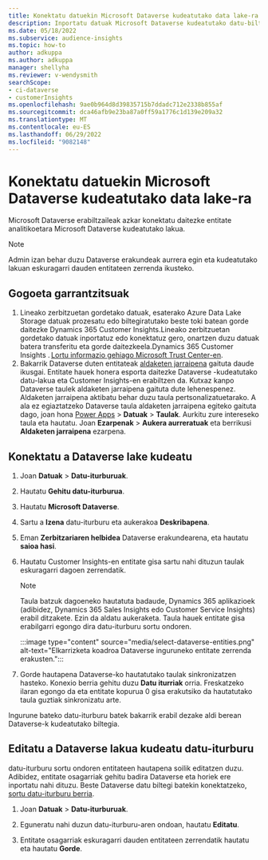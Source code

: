```yaml
---
title: Konektatu datuekin Microsoft Dataverse kudeatutako data lake-ra
description: Inportatu datuak Microsoft Dataverse kudeatutako datu-biltegia.
ms.date: 05/18/2022
ms.subservice: audience-insights
ms.topic: how-to
author: adkuppa
ms.author: adkuppa
manager: shellyha
ms.reviewer: v-wendysmith
searchScope:
- ci-dataverse
- customerInsights
ms.openlocfilehash: 9ae0b964d8d39835715b7ddadc712e2338b855af
ms.sourcegitcommit: dca46afb9e23ba87a0ff59a1776c1d139e209a32
ms.translationtype: MT
ms.contentlocale: eu-ES
ms.lasthandoff: 06/29/2022
ms.locfileid: "9082148"
---
```

# <a name="connect-to-data-in-a-microsoft-dataverse-managed-data-lake"></a>Konektatu datuekin Microsoft Dataverse kudeatutako data lake-ra

Microsoft Dataverse erabiltzaileak azkar konektatu daitezke entitate analitikoetara Microsoft Dataverse kudeatutako lakua.

> [!NOTE]
> Admin izan behar duzu Dataverse erakundeak aurrera egin eta kudeatutako lakuan eskuragarri dauden entitateen zerrenda ikusteko.

## <a name="important-considerations"></a>Gogoeta garrantzitsuak

1. Lineako zerbitzuetan gordetako datuak, esaterako Azure Data Lake Storage datuak prozesatu edo biltegiratutako beste toki batean gorde daitezke Dynamics 365 Customer Insights.Lineako zerbitzuetan gordetako datuak inportatuz edo konektatuz gero, onartzen duzu datuak batera transferitu eta gorde daitezkeela.Dynamics 365 Customer Insights . [Lortu informazio gehiago Microsoft Trust Center-en](https://www.microsoft.com/trust-center).
2. Bakarrik Dataverse duten entitateak [aldaketen jarraipena](/power-platform/admin/enable-change-tracking-control-data-synchronization) gaituta daude ikusgai. Entitate hauek honera esporta daitezke Dataverse -kudeatutako datu-lakua eta Customer Insights-en erabiltzen da. Kutxaz kanpo Dataverse taulek aldaketen jarraipena gaituta dute lehenespenez. Aldaketen jarraipena aktibatu behar duzu taula pertsonalizatuetarako. A ala ez egiaztatzeko Dataverse taula aldaketen jarraipena egiteko gaituta dago, joan hona [Power Apps](https://make.powerapps.com) > **Datuak** > **Taulak**. Aurkitu zure intereseko taula eta hautatu. Joan **Ezarpenak** > **Aukera aurreratuak** eta berrikusi **Aldaketen jarraipena** ezarpena.

## <a name="connect-to-a-dataverse-managed-lake"></a>Konektatu a Dataverse lake kudeatu

1. Joan **Datuak** > **Datu-iturburuak**.

1. Hautatu **Gehitu datu-iturburua**.

1. Hautatu **Microsoft Dataverse**.

1. Sartu a **Izena** datu-iturburu eta aukerakoa **Deskribapena**.

1. Eman **Zerbitzariaren helbidea** Dataverse erakundearena, eta hautatu **saioa hasi**.

1. Hautatu Customer Insights-en entitate gisa sartu nahi dituzun taulak eskuragarri dagoen zerrendatik.

   > [!NOTE]
   > Taula batzuk dagoeneko hautatuta badaude, Dynamics 365 aplikazioek (adibidez, Dynamics 365 Sales Insights edo Customer Service Insights) erabil ditzakete. Ezin da aldatu aukeraketa. Taula hauek entitate gisa erabilgarri egongo dira datu-iturburu sortu ondoren.

    :::image type="content" source="media/select-dataverse-entities.png" alt-text="Elkarrizketa koadroa Dataverse inguruneko entitate zerrenda erakusten.":::

1. Gorde hautapena Dataverse-ko hautatutako taulak sinkronizatzen hasteko. Konexio berria gehitu duzu **Datu iturriak** orria. Freskatzeko ilaran egongo da eta entitate kopurua 0 gisa erakutsiko da hautatutako taula guztiak sinkronizatu arte.

Ingurune bateko datu-iturburu batek bakarrik erabil dezake aldi berean Dataverse-k kudeatutako biltegia.

## <a name="edit-a-dataverse-managed-lake-data-source"></a>Editatu a Dataverse lakua kudeatu datu-iturburu

datu-iturburu sortu ondoren entitateen hautapena soilik editatzen duzu. Adibidez, entitate osagarriak gehitu badira Dataverse eta horiek ere inportatu nahi dituzu.
Beste Dataverse datu biltegi batekin konektatzeko, [sortu datu-iturburu berria](#connect-to-a-dataverse-managed-lake).

1. Joan **Datuak** > **Datu-iturburuak**.

1. Eguneratu nahi duzun datu-iturburu-aren ondoan, hautatu **Editatu**.

1. Entitate osagarriak eskuragarri dauden entitateen zerrendatik hautatu eta hautatu **Gorde**.

